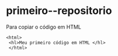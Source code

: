 # primeiro--repositorio

 Para copiar o código em HTML
 ```
 <html>
  <hl>Meu primeiro código em HTML </hl>
  </html>
  ```
  
